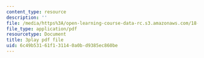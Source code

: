 ```yaml
---
content_type: resource
description: ''
file: /media/https%3A/open-learning-course-data-rc.s3.amazonaws.com/18-085-computational-science-and-engineering-i-fall-2008/6c49b53161f131140a0bd9385ec860be_0BAMQmT-tf0.pdf
file_type: application/pdf
resourcetype: Document
title: 3play pdf file
uid: 6c49b531-61f1-3114-0a0b-d9385ec860be
---
```

